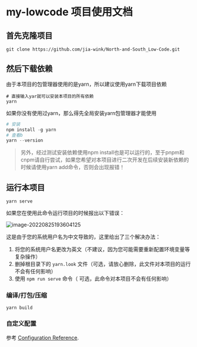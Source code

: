 ﻿# my-lowcode 项目使用文档

## 首先克隆项目

```
git clone https://github.com/jia-wink/North-and-South_Low-Code.git
```

## 然后下载依赖

由于本项目的包管理器使用的是yarn，所以建议使用yarn下载项目依赖

```
# 直接输入yar就可以安装本项目的所有依赖
yarn
```

如果你没有使用过yarn，那么得先全局安装yarn包管理器才能使用

```powershell
# 安装
npm install -g yarn
# 查看b
yarn --version
```

>另外，经过测试安装依赖使用npm install也是可以运行的，至于pnpm和cnpm请自行尝试，如果您希望对本项目进行二次开发在后续安装新依赖的时候请使用yarn add命令，否则会出现报错！

## 运行本项目

```
yarn serve
```

如果您在使用此命令运行项目的时候报出以下错误：

![image-20220825193604125](https://img2022.cnblogs.com/blog/2823867/202208/2823867-20220825194756376-552584522.png)

这是由于您的系统用户名为中文导致的，这里给出了三个解决办法：

1. 将您的系统用户名更改为英文（不建议，因为您可能需要重新配置环境变量等复杂操作）
2. 删掉根目录下的  `yarn.look`  文件（可选，请放心删除，此文件对本项目的运行不会有任何影响）
3. 使用  `npm run serve`  命令（ 可选，此命令对本项目不会有任何影响）

###  编译/打包/压缩

```
yarn build
```

### 自定义配置
参考 [Configuration Reference](https://cli.vuejs.org/config/).
